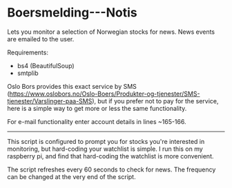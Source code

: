# Boersmelding---Notis
Lets you monitor a selection of Norwegian stocks for news. News events are emailed to the user.

Requirements:
- bs4 (BeautifulSoup)
- smtplib

Oslo Bors provides this exact service by SMS (https://www.oslobors.no/Oslo-Boers/Produkter-og-tjenester/SMS-tjenester/Varslinger-paa-SMS), but if you prefer not to pay for the service, here is a simple way to get more or less the same functionality.

For e-mail functionality enter account details in lines ~165-166.


------------------

This script is configured to prompt you for stocks you're interested in monitoring, but hard-coding your watchlist is simple. I run this on my raspberry pi, and find that hard-coding the watchlist is more convenient.

The script refreshes every 60 seconds to check for news. The frequency can be changed at the very end of the script.
